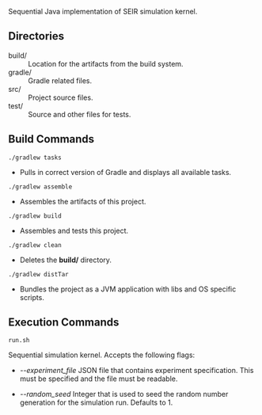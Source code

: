 Sequential Java implementation of SEIR simulation kernel.
## Directories
<dl>
<dt>build/</dt>
<dd>Location for the artifacts from the build system.</dd>
<dt>gradle/</dt>
<dd>Gradle related files.</dd>
<dt>src/</dt>
<dd>Project source files.</dd>
<dt>test/</dt>
<dd>Source and other files for tests.</dd>
</dl>

## Build Commands
`./gradlew tasks`

- Pulls in correct version of Gradle and displays all available tasks.

`./gradlew assemble`

- Assembles the artifacts of this project.

`./gradlew build`

- Assembles and tests this project.

`./gradlew clean`
 - Deletes the **build/** directory.

`./gradlew distTar`

- Bundles the project as a JVM application with libs and OS specific scripts.

## Execution Commands
`run.sh`

Sequential simulation kernel. Accepts the following flags:

- *--experiment_file*
JSON file that contains experiment specification. This must be specified
and the file must be readable.

- *--random_seed*
Integer that is used to seed the random number generation for the
simulation run. Defaults to 1.